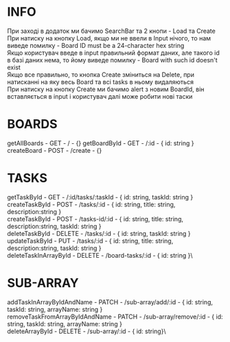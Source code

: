 # INFO
При заході в додаток ми бачимо SearchBar та 2 кнопи - Load та Create\
При натиску на кнопку Load, якщо ми не ввели в Input нічого, то нам виведе помилку - Board ID must be a 24-character hex string\
Якщо користувач введе в input правильний формат даних, але такого id в базі даних нема, то йому виведе помилку - Board with such id doesn't exist\
Якщо все правильно, то кнопка Create зміниться на Delete, при натисканні на яку весь Board та всі tasks в ньому видаляються\
При натиску на кнопку Create ми бачимо alert з новим BoardId, він вставляється в input і користувач далі може робити нові таски



# BOARDS

getAllBoards - GET - / - {}
getBoardById - GET - /:id - { id: string }
createBoard - POST - /create - {}

# TASKS

getTaskById - GET - /:id/tasks/:taskId - { id: string, taskId: string }\
createTaskById - POST - /tasks/:id - { id: string, title: string, description:string }\
createTaskById - POST - /tasks-id/:id - { id: string, title: string, description:string, taskId: string }\
deleteTaskById - DELETE - /tasks/:id - { id: string, taskId: string }\
updateTaskById - PUT - /tasks/:id - { id: string, title: string, description:string, taskId: string }\
deleteTaskInArrayById - DELETE - /board-tasks/:id - { id: string }\

# SUB-ARRAY

addTaskInArrayByIdAndName - PATCH - /sub-array/add/:id - { id: string, taskId: string, arrayName: string }\
removeTaskFromArrayByIdAndName - PATCH - /sub-array/remove/:id - { id: string, taskId: string, arrayName: string }\
deleteArrayById - DELETE - /sub-array/:id - { id: string}\
